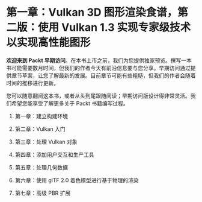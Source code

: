 # 第一章：Vulkan 3D 图形渲染食谱，第二版：使用 Vulkan 1.3 实现专家级技术以实现高性能图形

**欢迎来到 Packt 早期访问**。在本书上市之前，我们为您提供独家预览。撰写一本书可能需要数月时间，但我们的作者今天有前沿信息要与您分享。早期访问通过提供章节草案，让您了解最新的发展。目前章节可能有些粗糙，但我们的作者会随着时间的推移进行更新。

您可以随意翻阅这本书，或者从头到尾跟随阅读；早期访问版设计得非常灵活。我们希望您能享受了解更多关于 Packt 书籍编写过程。

1.  第一章：建立构建环境

1.  第二章：Vulkan 入门

1.  第三章：处理 Vulkan 对象

1.  第四章：添加用户交互和生产工具

1.  第五章：处理几何数据

1.  第六章：使用 glTF 2.0 着色模型进行基于物理的渲染

1.  第七章：高级 PBR 扩展
